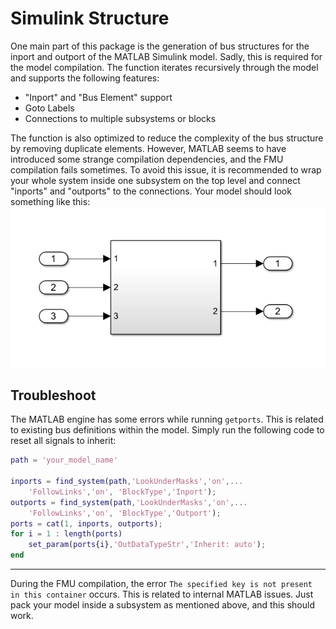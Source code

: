 # Simulink Structure

One main part of this package is the generation of bus structures for the inport and outport of the MATLAB Simulink model. Sadly, this is required for the model compilation. The function iterates recursively through the model and supports the following features:
- "Inport" and "Bus Element" support
- Goto Labels
- Connections to multiple subsystems or blocks

The function is also optimized to reduce the complexity of the bus structure by removing duplicate elements. However, MATLAB seems to have introduced some strange compilation dependencies, and the FMU compilation fails sometimes. To avoid this issue, it is recommended to wrap your whole system inside one subsystem on the top level and connect "inports" and "outports" to the connections. Your model should look something like this:
![](../../src/simulink.png)

## Troubleshoot

The MATLAB engine has some errors while running `getports`. This is related to existing bus definitions within the model. Simply run the following code to reset all signals to inherit:

```matlab
path = 'your_model_name'

inports = find_system(path,'LookUnderMasks','on',...
    'FollowLinks','on', 'BlockType','Inport');
outports = find_system(path,'LookUnderMasks','on',...
    'FollowLinks','on', 'BlockType','Outport');
ports = cat(1, inports, outports);
for i = 1 : length(ports)
    set_param(ports{i},'OutDataTypeStr','Inherit: auto');
end
```

---
During the FMU compilation, the error `The specified key is not present in this container` occurs. This is related to internal MATLAB issues. Just pack your model inside a subsystem as mentioned above, and this should work.
